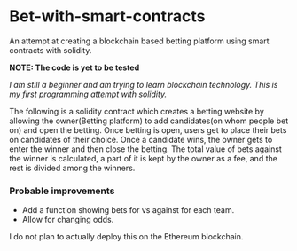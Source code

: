 # Bet-with-smart-contracts
An attempt at creating a blockchain based betting platform using smart contracts with solidity.

**NOTE: The code is yet to be tested**

_I am still a beginner and am trying to learn blockchain technology. This is my first programming attempt with solidity._

The following is a solidity contract which creates a betting website by allowing the owner(Betting platform) to add candidates(on whom people bet on) and open the betting. Once betting is open, users get to place their bets on candidates of their choice. Once a candidate wins, the owner gets to enter the winner and then close the betting. The total value of bets against the winner is calculated, a part of it is kept by the owner as a fee, and the rest is divided among the winners.

### Probable improvements
- Add a function showing bets for vs against for each team.
- Allow for changing odds.

I do not plan to actually deploy this on the Ethereum blockchain.
